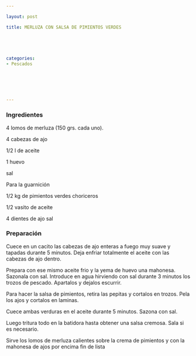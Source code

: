 ```yaml
---

layout: post

title: MERLUZA CON SALSA DE PIMIENTOS VERDES





categories:
- Pescados






---
```


<h3>Ingredientes</h3>

4 lomos de merluza (150 grs. cada uno).

4 cabezas de ajo

1/2 l de aceite

1 huevo

sal

Para la guarnición

1/2 kg de pimientos verdes choriceros

1/2 vasito de aceite

4 dientes de ajo sal

<h3>Preparación</h3>

Cuece en un cacito las cabezas de ajo enteras a fuego muy suave y tapadas durante 5 minutos. Deja enfriar totalmente el aceite con las cabezas de ajo dentro.

Prepara con ese mismo aceite frio y la yema de huevo una mahonesa. Sazonala con sal. Introduce en agua hirviendo con sal durante 3 minutos los trozos de pescado. Apartalos y dejalos escurrir.

Para hacer la salsa de pimientos, retira las pepitas y cortalos en trozos. Pela los ajos y cortalos en laminas.

Cuece ambas verduras en el aceite durante 5 minutos. Sazona con sal.

Luego tritura todo en la batidora hasta obtener una salsa cremosa. Sala si es necesario.

Sirve los lomos de merluza calientes sobre la crema de pimientos y con la mahonesa de ajos por encima fin de lista

